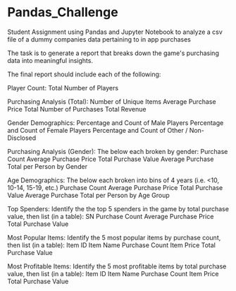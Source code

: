 # Pandas_Challenge

Student Assignment using Pandas and Jupyter Notebook to analyze a csv file of a dummy companies data pertaining to in app purchases

The task is to generate a report that breaks down the game's purchasing data into meaningful insights.

The final report should include each of the following:

Player Count:
    Total Number of Players


Purchasing Analysis (Total):
    Number of Unique Items
    Average Purchase Price
    Total Number of Purchases
    Total Revenue


Gender Demographics:
    Percentage and Count of Male Players
    Percentage and Count of Female Players
    Percentage and Count of Other / Non-Disclosed


Purchasing Analysis (Gender):
    The below each broken by gender:
        Purchase Count
        Average Purchase Price
        Total Purchase Value
        Average Purchase Total per Person by Gender


Age Demographics:
    The below each broken into bins of 4 years (i.e. <10, 10-14, 15-19, etc.)
        Purchase Count
        Average Purchase Price
        Total Purchase Value
        Average Purchase Total per Person by Age Group




Top Spenders:
    Identify the the top 5 spenders in the game by total purchase value, then list (in a table):
        SN
        Purchase Count
        Average Purchase Price
        Total Purchase Value


Most Popular Items:
    Identify the 5 most popular items by purchase count, then list (in a table):
        Item ID
        Item Name
        Purchase Count
        Item Price
        Total Purchase Value




Most Profitable Items:
    Identify the 5 most profitable items by total purchase value, then list (in a table):
        Item ID
        Item Name
        Purchase Count
        Item Price
        Total Purchase Value
